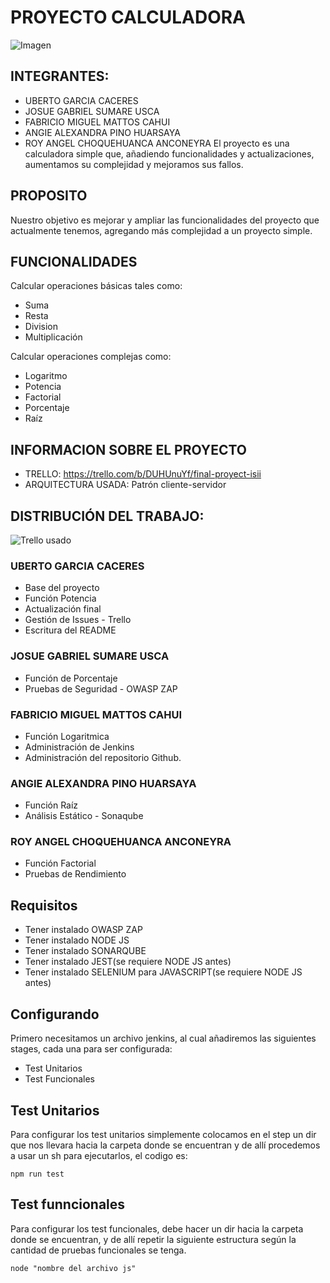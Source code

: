 # PROYECTO CALCULADORA
![Imagen](https://github.com/UbertoGC/practica3_ISII_rama1/blob/main/Imagenes/Calculadora.png)
## INTEGRANTES:
- UBERTO GARCIA CACERES
- JOSUE GABRIEL SUMARE USCA
- FABRICIO MIGUEL MATTOS CAHUI
- ANGIE ALEXANDRA PINO HUARSAYA
- ROY ANGEL CHOQUEHUANCA ANCONEYRA
El proyecto es una calculadora simple que, añadiendo funcionalidades y actualizaciones, aumentamos su complejidad y mejoramos sus fallos.
## PROPOSITO
Nuestro objetivo es mejorar y ampliar las funcionalidades del proyecto que actualmente tenemos, agregando más complejidad a un proyecto simple.
## FUNCIONALIDADES
Calcular operaciones básicas tales como:
- Suma
- Resta
- Division
- Multiplicación

Calcular operaciones complejas como:
- Logaritmo
- Potencia
- Factorial
- Porcentaje
- Raíz
## INFORMACION SOBRE EL PROYECTO
- TRELLO: https://trello.com/b/DUHUnuYf/final-proyect-isii
- ARQUITECTURA USADA: Patrón cliente-servidor
## DISTRIBUCIÓN DEL TRABAJO:
![Trello usado](https://github.com/UbertoGC/practica3_ISII_rama1/blob/main/Imagenes/Trello.png)
### UBERTO GARCIA CACERES
- Base del proyecto
- Función Potencia
- Actualización final
- Gestión de Issues - Trello
- Escritura del README
### JOSUE GABRIEL SUMARE USCA
- Función de Porcentaje
- Pruebas de Seguridad - OWASP ZAP
### FABRICIO MIGUEL MATTOS CAHUI
- Función Logaritmica
- Administración de Jenkins
- Administración del repositorio Github.
### ANGIE ALEXANDRA PINO HUARSAYA
- Función Raíz
- Análisis Estático - Sonaqube
### ROY ANGEL CHOQUEHUANCA ANCONEYRA
- Función Factorial
- Pruebas de Rendimiento

## Requisitos
- Tener instalado OWASP ZAP
- Tener instalado NODE JS
- Tener instalado SONARQUBE
- Tener instalado JEST(se requiere NODE JS antes)
- Tener instalado SELENIUM para JAVASCRIPT(se requiere NODE JS antes)
## Configurando
Primero necesitamos un archivo jenkins, al cual añadiremos las siguientes stages, cada una para ser configurada:
- Test Unitarios
- Test Funcionales
## Test Unitarios
Para configurar los test unitarios simplemente colocamos en el step un dir que nos llevara hacia la carpeta donde se encuentran y de allí procedemos a usar un sh para ejecutarlos, el codigo es:
```
npm run test
```
## Test funncionales
Para configurar los test funcionales, debe hacer un dir hacia la carpeta donde se encuentran, y de allí repetir la siguiente estructura según la cantidad de pruebas funcionales se tenga.
```
node "nombre del archivo js"
```
